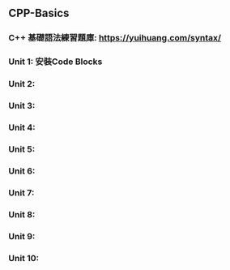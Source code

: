 ## CPP-Basics
### C++ 基礎語法練習題庫: https://yuihuang.com/syntax/
### Unit 1: 安裝Code Blocks
### Unit 2: 
### Unit 3: 
### Unit 4: 
### Unit 5: 
### Unit 6: 
### Unit 7: 
### Unit 8: 
### Unit 9: 
### Unit 10: 
